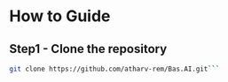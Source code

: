 # How to Guide
## Step1 - Clone the repository
```bash
git clone https://github.com/atharv-rem/Bas.AI.git```

